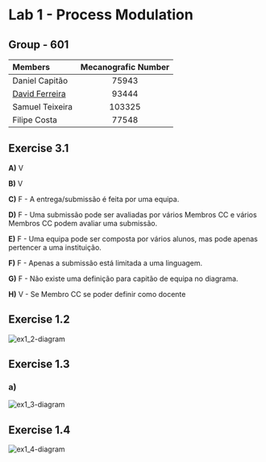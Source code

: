 # Lab 1 - Process Modulation

## Group - **601**

|   Members                     | Mecanografic Number  |
|   :-                          |   :-:                |
| Daniel Capitão | 75943 |
| <u>David Ferreira</u> | 93444 |
| Samuel Teixeira | 103325 |
| Filipe Costa | 77548 |

## Exercise 3.1

<p><b>A)</b> V </p>
<p></p>
<p><b>B)</b> V </p>
<p></p>
<p><b>C)</b> F - A entrega/submissão é feita por uma equipa. </p>
<p></p>
<p><b>D)</b> F - Uma submissão pode ser avaliadas por vários Membros CC e vários Membros CC podem avaliar uma submissão. </p>
<p></p>
<p><b>E)</b> F - Uma equipa pode ser composta por vários alunos, mas pode apenas pertencer a uma instituição. </p>
<p></p>
<p><b>F)</b> F - Apenas a submissão está limitada a uma linguagem. </p>
<p></p>
<p><b>G)</b> F - Não existe uma definição para capitão de equipa no diagrama. </p>
<p></p>
<p><b>H)</b> V - Se Membro CC se poder definir como docente</p>
<p></p>



<div style="page-break-after: always;"></div>

## Exercise 1.2

![ex1_2-diagram]()

<div style="page-break-after: always;"></div>

## Exercise 1.3
### a)
![ex1_3-diagram]()

<div style="page-break-after: always;"></div>


## Exercise 1.4

![ex1_4-diagram]()
